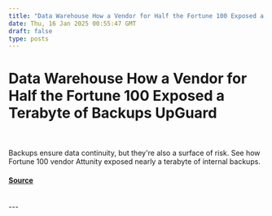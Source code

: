 ```yaml
---
title: "Data Warehouse How a Vendor for Half the Fortune 100 Exposed a Terabyte of Backups UpGuard"
date: Thu, 16 Jan 2025 00:55:47 GMT
draft: false
type: posts
---
```

# Data Warehouse How a Vendor for Half the Fortune 100 Exposed a Terabyte of Backups UpGuard

<br/>

<br/>
Backups ensure data continuity, but they're also a surface of risk. See how Fortune 100 vendor Attunity exposed nearly a terabyte of internal backups.

#### [Source](https://www.upguard.com/breaches/attunity-data-leak)

<br/>
---
